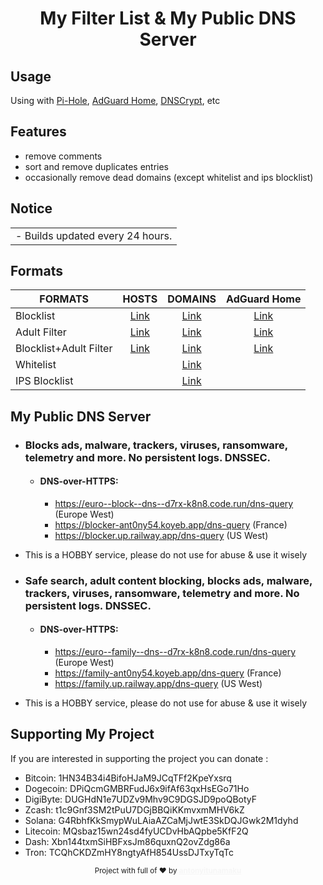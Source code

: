 <div align="Center">
  <h1>My Filter List & My Public DNS Server</h1>
</div>

## Usage

Using with <a href="https://pi-hole.net" target="_blank">Pi-Hole</a>, <a href="https://adguard.com/en/adguard-home/overview.html">AdGuard Home</a>, <a href="https://dnscrypt.info">DNSCrypt</a>, etc

## Features

- remove comments
- sort and remove duplicates entries
- occasionally remove dead domains (except whitelist and ips blocklist)

## Notice

<table>
<tr>
<td>
 - Builds updated every 24 hours.
</td>
</tr>
</table>

## Formats

| FORMATS | HOSTS | DOMAINS | AdGuard Home |
|---------|:----------:|:----------:|:----------:|
Blocklist | [Link](https://raw.githubusercontent.com/t0ny54/blocklistwithregex/main/export/blocklist_all_zero.txt) | [Link](https://raw.githubusercontent.com/t0ny54/blocklistwithregex/main/export/blocklist.txt) | [Link](https://raw.githubusercontent.com/anT0ny54/adguard/main/blocklist-agh.txt) |
Adult Filter | [Link](https://raw.githubusercontent.com/t0ny54/adultfilterwithregex/main/export/blocklist_all_zero.txt) | [Link](https://raw.githubusercontent.com/t0ny54/adultfilterwithregex/main/export/blocklist.txt) | [Link](https://raw.githubusercontent.com/anT0ny54/adguard/main/adultfilter-agh.txt) |
Blocklist+Adult Filter | [Link](https://raw.githubusercontent.com/t0ny54/blocklistfamilywithregex/main/export/blocklist_all_zero.txt) | [Link](https://raw.githubusercontent.com/t0ny54/blocklistfamilywithregex/main/export/blocklist.txt) | [Link](https://raw.githubusercontent.com/anT0ny54/adguard/main/blocklist.txt) | [Link](https://raw.githubusercontent.com/anT0ny54/adguard/main/familyfilter-agh.txt) |
Whitelist |  | [Link](https://raw.githubusercontent.com/t0ny54/agh/main/whitelist.txt) |  |
IPS Blocklist |  | [Link](https://raw.githubusercontent.com/t0ny54/agh/main/ipblocklist.txt) |  |


## My Public DNS Server
* ### Blocks ads, malware, trackers, viruses, ransomware, telemetry and more. No persistent logs. DNSSEC.
  * #### DNS-over-HTTPS:
     *  https://euro--block--dns--d7rx-k8n8.code.run/dns-query (Europe West)
     *  https://blocker-ant0ny54.koyeb.app/dns-query (France)
     *  https://blocker.up.railway.app/dns-query (US West)
*  This is a HOBBY service, please do not use for abuse & use it wisely
     
* ### Safe search, adult content blocking, blocks ads, malware, trackers, viruses, ransomware, telemetry and more. No persistent logs. DNSSEC.
  * #### DNS-over-HTTPS:
     *  https://euro--family--dns--d7rx-k8n8.code.run/dns-query (Europe West)
     *  https://family-ant0ny54.koyeb.app/dns-query (France)
     *  https://family.up.railway.app/dns-query (US West)
*  This is a HOBBY service, please do not use for abuse & use it wisely

## Supporting My Project

If you are interested in supporting the project you can donate :
 - Bitcoin: 1HN34B34i4BifoHJaM9JCqTFf2KpeYxsrq
 - Dogecoin: DPiQcmGMBRFudJ6x9ifAf63qxHsEGo71Ho
 - DigiByte: DUGHdN1e7UDZv9Mhv9C9DGSJD9poQBotyF
 - Zcash: t1c9Gnf3SM2tPuU7DGjBBQiKKmvxmMHV6kZ
 - Solana: G4RbhfKkSmypWuLAiaAZCaMjJwtE3SkDQJGwk2M1dyhd
 - Litecoin: MQsbaz15wn24sd4fyUCDvHbAQpbe5KfF2Q
 - Dash: Xbn144txmSiHBFxsJm86quxnQ2ovZdg86a
 - Tron: TCQhCKDZmHY8ngtyAfH854UssDJTxyTqTc


<div align="center">
  <sub>Project with full of ❤ by <a href=https://bearhero.tk target=_blank style=color:#f6f6f6><b>antonyitunamaku</b>
</div>
